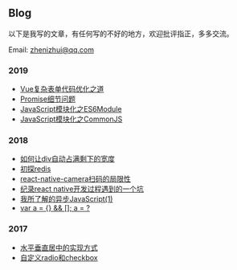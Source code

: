 ## Blog

以下是我写的文章，有任何写的不好的地方，欢迎批评指正，多多交流。

Email: zhenizhui@qq.com

### 2019

+ [Vue复杂表单代码优化之道](https://blog.zhenizhui.com/2019/05/01/vue-complex-form-code-optimization/)
+ [Promise细节问题](https://blog.zhenizhui.com/2019/04/07/promise-detail/)
+ [JavaScript模块化之ES6Module](https://blog.zhenizhui.com/2019/01/03/fe-module-es6-module/)
+ [JavaScript模块化之CommonJS](https://blog.zhenizhui.com/2019/01/01/js-module-commonjs/)

### 2018

+ [如何让div自动占满剩下的宽度](https://blog.zhenizhui.com/2018/12/14/make-a-div-take-the-remaining-height/)
+ [初探redis](https://blog.zhenizhui.com/2018/08/04/redis-learning/)
+ [react-native-camera扫码的局限性](https://blog.zhenizhui.com/2018/06/12/problem-with-react-native-camera/)
+ [纪录react native开发过程遇到的一个坑](https://blog.zhenizhui.com/2018/05/17/problem-with-react-native/)
+ [我所了解的异步JavaScript(1)](https://blog.zhenizhui.com/2018/04/23/asynchronous-in-js-that-i-know-1/)
+ [var a = {} && []; a = ?](https://blog.zhenizhui.com/2018/01/31/logical-operators-in-js/)

### 2017

+ [水平垂直居中的实现方式](https://blog.zhenizhui.com/2017/11/01/how-vertical-centering/)
+ [自定义radio和checkbox](https://blog.zhenizhui.com/2017/04/23/how-to-customer-radio-and-checkbox/)